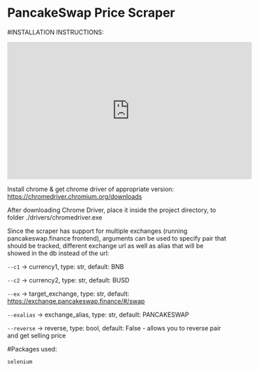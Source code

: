 # PancakeSwap Price Scraper

#INSTALLATION INSTRUCTIONS:

<iframe width="560" height="315" src="https://www.youtube.com/embed/ZduRt10Bvh0" title="YouTube video player" frameborder="0" allow="accelerometer; autoplay; clipboard-write; encrypted-media; gyroscope; picture-in-picture" allowfullscreen></iframe>

Install chrome & get chrome driver of appropriate version: https://chromedriver.chromium.org/downloads 

After downloading Chrome Driver, place it inside the project directory, to folder ./drivers/chromedriver.exe

Since the scraper has support for multiple exchanges (running pancakeswap.finance frontend), arguments can be used to specify pair that should be tracked, different exchange url as well as alias that will be showed in the db instead of the url:

``--c1`` -> currency1, type: str, default: BNB

``--c2`` -> currency2, type: str, default: BUSD

``--ex`` -> target_exchange, type: str, default: https://exchange.pancakeswap.finance/#/swap

``--exalias`` -> exchange_alias, type: str, default: PANCAKESWAP

``--reverse`` -> reverse, type: bool, default: False - allows you to reverse pair and get selling price


#Packages used:

``selenium`` 

